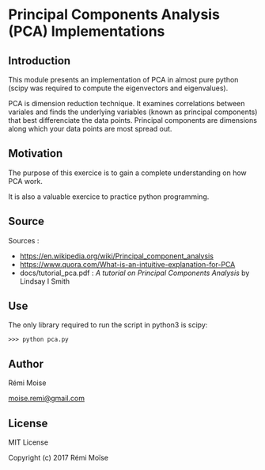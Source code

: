 # Principal Components Analysis (PCA) Implementations


## Introduction

This module presents an implementation of PCA in almost pure python (scipy was required to compute the eigenvectors and eigenvalues).

PCA is dimension reduction technique. It examines correlations between variales and finds the underlying variables (known as principal components) that best differenciate the data points. Principal components are dimensions along which your data points are most spread out.


## Motivation

The purpose of this exercice is to gain a complete understanding on how PCA work.

It is also a valuable exercice to practice python programming.

## Source

Sources :
* https://en.wikipedia.org/wiki/Principal_component_analysis
* https://www.quora.com/What-is-an-intuitive-explanation-for-PCA
* docs/tutorial_pca.pdf : *A tutorial on Principal Components Analysis* by Lindsay I Smith

## Use

The only library required to run the script in python3 is scipy:

```
>>> python pca.py
```

## Author

Rémi Moise

moise.remi@gmail.com

## License

MIT License

Copyright (c) 2017 Rémi Moïse